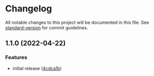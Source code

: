 # Changelog

All notable changes to this project will be documented in this file. See [standard-version](https://github.com/conventional-changelog/standard-version) for commit guidelines.

## 1.1.0 (2022-04-22)


### Features

* initial release ([4cdca1b](https://github.com/tom4u/npm-project-root/commit/4cdca1b3a63d1d338a6479e97fc1e3fa447e2d73))
